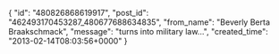  {
   "id": "480826868619917",
   "post_id": "462493170453287_480677688634835",
   "from_name": "Beverly Berta Braakschmack",
   "message": "turns into military law...",
   "created_time": "2013-02-14T08:03:56+0000"
 }
